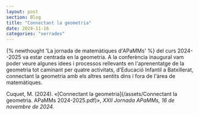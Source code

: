 ```yaml
---
layout: post
section: Blog
title: "Connectant la geometria"
date: 2024-11-16
categories: "xerrades"
---
```


{% newthought 'La jornada de matemàtiques d'APaMMs' %} del curs 2024--2025 va
estar centrada en la geometria. A la conferència inaugural vam poder veure
algunes idees i processos rellevants en l'aprenentatge de la geometria tot
caminant per quatre activitats, d'Educació Infantil a Batxillerat, connectant
la geometria amb els altres sentits dins i fora de l'àrea de matemàtiques.

Cuquet, M. (2024). «[Connectant la geometria](/assets/Connectant la geometria.
APaMMs 2024-2025.pdf)», _XXII Jornada APaMMs, 16 de novembre de 2024._
